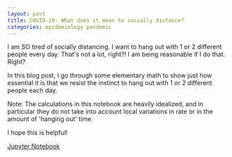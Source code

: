 ```yaml
---
layout: post
title: COVID-19: What does it mean to socially distance?
categories: epidemiology pandemic
---
```


I am SO tired of socially distancing. I want to hang out with 1 or 2 different
people every day. That's not a lot, right?! I am being reasonable if I do that.
Right?

In this blog post, I go through some elementary math to show just how essential
it is that we resist the instinct to hang out with 1 or 2 different people each
day.

Note: The calculations in this notebook are heavily idealized, and in particular
they do not take into account local variations in rate or in the amount of
'hanging out' time.

I hope this is helpful!


[Jupyter Notebook](https://dangeles.github.io/jupyter/room_safety.html)
